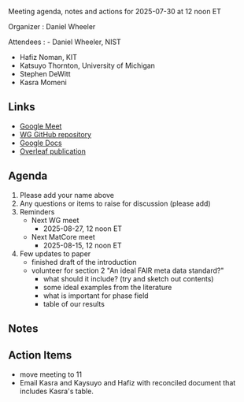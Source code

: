 Meeting agenda, notes and actions for 2025-07-30 at 12 noon ET

Organizer
: Daniel Wheeler

Attendees
: - Daniel Wheeler, NIST
  - Hafiz Noman, KIT
  - Katsuyo Thornton, University of Michigan
  - Stephen DeWitt
  - Kasra Momeni


## Links

 - [Google Meet][meet]
 - [WG GitHub repository][repo]
 - [Google Docs][docs]
 - [Overleaf publication][overleaf]

## Agenda

1. Please add your name above
2. Any questions or items to raise for discussion (please add)
3. Reminders
    - Next WG meet
        - 2025-08-27, 12 noon ET
    - Next MatCore meet
        - 2025-08-15, 12 noon ET
4. Few updates to paper
    - finished draft of the introduction
    - volunteer for section 2 "An ideal FAIR meta data standard?"
        - what should it include? (try and sketch out contents)
        - some ideal examples from the literature
        - what is important for phase field
        - table of our results
    
## Notes


## Action Items

 - move meeting to 11 
 - Email Kasra and Kaysuyo and Hafiz with reconciled document that includes Kasra's table.

<!-- links -->

[meet]: https://meet.google.com/bas-vkxi-rmq
[repo]: https://github.com/marda-alliance/phase-field-schema
[docs]: https://drive.google.com/drive/folders/1zhUi3A-CXxrkh4gTkLVUOncdqAMIAXND?usp=sharing
[overleaf]: https://www.overleaf.com/project/663e34cc1c8095115e0de913
